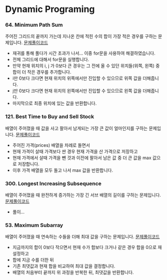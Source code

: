 # Dynamic Programing

### 64. Minimum Path Sum
주어진 그리드의 끝까지 가는데 지나온 칸에 적힌 수의 합이 가장 적은 경우를 구하는 문제입니다.
[문제풀이코드](https://github.com/hanbee1005/AlgorithmStudy/blob/master/Leetcode/202303/MinimumPathSum_64.java)
- 재귀를 통해 풀다가 시간 초과가 나서... 이중 for문을 사용하여 해결하였습니다.
- 전체 그리드에 대해서 for문을 실행합니다.
- 만약 현재 위치의 i, j 가 0보다 큰 경우는 그 전에 올 수 있던 위치들(위쪽, 왼쪽) 중 합이 더 작은 경우를 추가합니다.
- i만 0보다 크다면 현재 위치의 위쪽에서만 진입할 수 있으므로 위쪽 값을 더해줍니다.
- j만 0보다 크다면 현재 위치의 왼쪽에서만 진입할 수 있으므로 왼쪽 값을 더해줍니다.
- 마지막으로 최종 위치에 있는 값을 반환합니다.

### 121. Best Time to Buy and Sell Stock
배열이 주어졌을 때 값을 사고 팔아서 남게되는 가장 큰 값이 얼마인지를 구하는 문제입니다.
[문제풀이코드](https://github.com/hanbee1005/AlgorithmStudy/blob/master/Leetcode/202303/BestTimeToBuyAndSellStock_121.java)
- 주어진 가격(prices) 배열을 차례로 돌면서
- 현재 가격이 살때 가격보다 싼 경우 현재 가격을 산 가격으로 저장하고
- 현재 가격에서 살때 가격을 뺀 것과 이전에 팔아서 남은 값 중 더 큰 값을 max 값으로 저장합니다.
- 이후 가격 배열을 모두 돌고 나서 max 값을 반환합니다.

### 300. Longest Increasing Subsequence
배열이 주어졌을 때 완전하게 증가하는 가장 긴 서브 배열의 길이를 구하는 문제입니다.
[문제풀이코드](https://github.com/hanbee1005/AlgorithmStudy/blob/master/Leetcode/202303/LongestIncreasingSubsequence_300.java)
- 풀이...

### 53. Maximum Subarray
배열이 주어졌을 때 연속하는 수들을 더해 최대 값을 구하는 문제입니다.
[문제풀이코드](https://github.com/hanbee1005/AlgorithmStudy/blob/master/Leetcode/202303/MaximumSubarray_53.java)
- 지금까지의 합이 0보다 작으면서 현재 수가 합보다 크거나 같은 경우 합을 0으로 재설정하고
- 합에 지금 수를 더한 뒤
- 기존 최댓값과 현재 합을 비교하여 최대 값을 결정합니다.
- 배열의 처음부터 끝까지 위 과정을 반복한 뒤, 최댓값을 반환합니다.